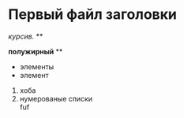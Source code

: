 # Первый файл заголовки 
*курсив.* **

**полужирный** **

 * элементы 
 * элемент

 1. хоба
 2. нумерованые списки  
 fuf
 

